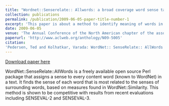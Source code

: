```yaml
---
title: "Wordnet::Senserelate:: Allwords: a broad coverage word sense tagger that maximizes semantic relatedness"
collection: publications
permalink: /publication/2009-06-05-paper-title-number-1
excerpt: 'This paper is about a method to identify meaning of words in a given context.'
date: 2009-06-05
venue: 'The Annual Conference of the North American chapter of the association for computational linguistics'
paperurl: 'http://www.aclweb.org/anthology/N09-5005'
citation:
'Pedersen, Ted and Kolhatkar, Varada: WordNet:: SenseRelate:: AllWords - A Broad Coverage Word Sense Tagger that Maximizes Semantic Relatedness. In Proceedings of Human Language Technologies: The 2009 Annual Conference of the North American Chapter of the Association for Computational Linguistics, Companion Volume: Demonstration Session, pp. 17–20 (2009)'
---
```


<a href='http://www.aclweb.org/anthology/N09-5005'>Download paper here</a>

WordNet::SenseRelate::AllWords is a freely available open source Perl package that assigns a sense to every content word (known to WordNet) in a text. It finds the sense of each word that is most related to the senses of surrounding words, based on measures found in WordNet::Similarity. This method is shown to be competitive with results from recent evaluations including SENSEVAL-2 and SENSEVAL-3.
